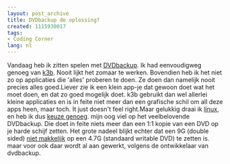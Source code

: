 ```yaml
---
layout: post_archive
title: DVDbackup de oplossing?
created: 1115930017
tags:
- Coding Corner
lang: nl
---
```

Vandaag heb ik zitten spelen met [DVDbackup](http://dvd-create.sourceforge.net/dvdbackup-readme.html). Ik had eenvoudigweg genoeg van [k3b](http://www.k3b.org/). Nooit lijkt het zomaar te werken. Bovendien heb ik het niet zo op applicaties die 'alles' proberen te doen. Ze doen dan namelijk nooit precies alles goed.Liever zie ik een klein app-je dat gewoon doet wat het moet doen, en dat zo goed mogelijk doet. k3b gebruikt dan wel allerlei kleine applicaties en is in feite niet meer dan een grafische schil om all deze apps heen, maar toch. It just doesn't feel right.Maar gelukkig draai ik [linux](http://www.linuxdevcenter.com/pub/a/linux/2000/07/25/LivingLinux.html), en heb ik dus [keuze genoeg](http://freshmeat.net/browse/900/). mijn oog viel op het veelbelovende DVDbackup. Die doet in feite niets meer dan een 1:1 kopie van een DVD op je harde schijf zetten. Het grote nadeel blijkt echter dat een 9G (double sided) [niet  makkelijk](http://www.johnvansickle.com/dvdbackup) op een 4.7G (standaard writable DVD) te zetten is. maar voor ook daar wordt al aan gewerkt, volgens de ontwikkelaar van dvdbackup.
